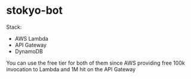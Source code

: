 # stokyo-bot
Stack:
- AWS Lambda
- API Gateway
- DynamoDB

You can use the free tier for both of them since AWS providing free 100k invocation to Lambda and 1M hit on the API Gateway
